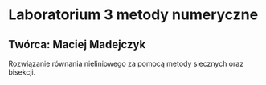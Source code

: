 # Laboratorium 3 metody numeryczne
## Twórca: Maciej Madejczyk
Rozwiązanie równania nieliniowego za pomocą metody siecznych oraz bisekcji. 
